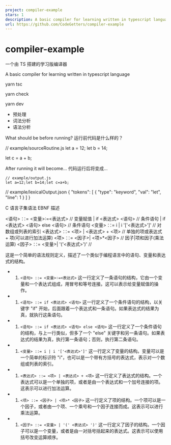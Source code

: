 ```yaml
---
project: compiler-example
stars: 1
description: A basic compiler for learning written in typescript language 一个使用TS编写用于学习的编译器
url: https://github.com/CodeGetters/compiler-example
---
```


compiler-example
================

一个由 TS 搭建的学习版编译器

A basic compiler for learning written in typescript language

yarn tsc

yarn check

yarn dev

-   预处理
-   词法分析
-   语法分析

What should be before running? 运行前代码是什么样的？

// example/sourceRoutine.js
let a \= 12;
let b \= 14;

let c \= a + b;

After running it will become... 代码运行后将变成...

```
// example/output.js
let a=12;let b=14;let c=a+b;
```

// example/lexicalOutput.json
{
    "tokens": \[
        {
            "type": "keyword",
            "val": "let",
            "line": 1
        }
    \]
}

C 语言子集语法 EBNF 描述

<语句>   ∷=  <变量>∶=<表达式>            // 变量赋值
        | if <表达式> <语句>             // 条件语句
        | if <表达式> <语句> else <语句>  // 条件语句
<变量>   ∷=  i   | i  '\['<表达式>'\]'    // 对数组或列表的索引
<表达式> ∷=  <项> | <表达式> + <项>      // 单独的项或表达式 + 项(可以进行加法运算)
<项>    ∷=  <因子>| <项>\*<因子>         // 因子|项和因子(乘法运算)
<因子>  ∷=  <变量>| '('<表达式>')'      //

这是一个简单的语法规则定义，描述了一个类似于编程语言中的语句、变量和表达式的结构。

-   1.  `<语句> ::= <变量>∶=<表达式>` 这一行定义了一条语句的结构，它由一个变量和一个表达式组成，用冒号和等号连接。这可以表示给变量赋值的操作。
-   1.  `<语句> ::= if <表达式> <语句>` 这一行定义了一个条件语句的结构，以关键字 "if" 开始，后面跟着一个表达式和一条语句。如果表达式的结果为真，就执行这条语句。
-   1.  `<语句> ::= if <表达式> <语句> else <语句>` 这一行定义了一个条件语句的结构，与上一行类似，但多了一个 "else" 关键字和另一条语句。如果表达式的结果为真，执行第一条语句；否则，执行第二条语句。
-   1.  `<变量> ::= i | i '['<表达式>']'` 这一行定义了变量的结构。变量可以是一个简单的标识符 "i"，也可以是一个带有方括号的表达式，表示对一个数组或列表的索引。
-   1.  `<表达式> ::= <项> | <表达式> + <项>` 这一行定义了表达式的结构。一个表达式可以是一个单独的项，或者是由一个表达式和一个加号连接的项。这表示可以进行加法运算。
-   1.  `<项> ::= <因子> | <项>* <因子>` 这一行定义了项的结构。一个项可以是一个因子，或者由一个项、一个乘号和一个因子连接而成。这表示可以进行乘法运算。
-   1.  `<因子> ::= <变量> | '(' <表达式> ')'` 这一行定义了因子的结构。一个因子可以是一个变量，或者是由一对括号括起来的表达式。这表示可以使用括号改变运算顺序。
